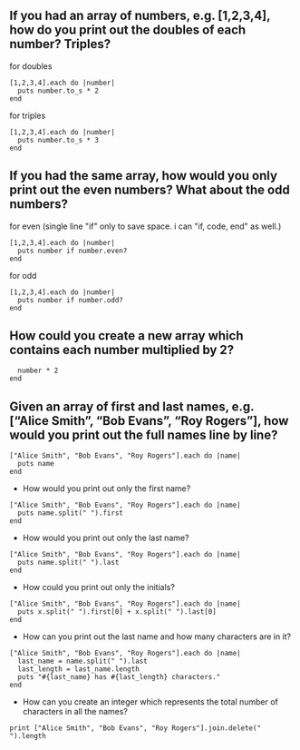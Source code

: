 ## If you had an array of numbers, e.g. [1,2,3,4], how do you print out the doubles of each number? Triples?
for doubles
```
[1,2,3,4].each do |number|
  puts number.to_s * 2
end
```

for triples
```
[1,2,3,4].each do |number|
  puts number.to_s * 3
end
```

## If you had the same array, how would you only print out the even numbers? What about the odd numbers?
for even (single line "if" only to save space. i can "if, code, end" as well.)
```
[1,2,3,4].each do |number|
  puts number if number.even?
end
```
for odd
```
[1,2,3,4].each do |number|
  puts number if number.odd?
end
```
## How could you create a new array which contains each number multiplied by 2?
```new_array = [1,2,3,4].map do |number|
  number * 2
end
```

## Given an array of first and last names, e.g. [“Alice Smith”, “Bob Evans”, “Roy Rogers”], how would you print out the full names line by line?
```
["Alice Smith", "Bob Evans", "Roy Rogers"].each do |name|
  puts name
end
```
  * How would you print out only the first name?
  ```
  ["Alice Smith", "Bob Evans", "Roy Rogers"].each do |name|
    puts name.split(" ").first
  end
  ```
  * How would you print out only the last name?
  ```
  ["Alice Smith", "Bob Evans", "Roy Rogers"].each do |name|
    puts name.split(" ").last
  end
  ```
  * How could you print out only the initials?
  ```
  ["Alice Smith", "Bob Evans", "Roy Rogers"].each do |name|
    puts x.split(" ").first[0] + x.split(" ").last[0]
  end
  ```
  * How can you print out the last name and how many characters are in it?
  ```
  ["Alice Smith", "Bob Evans", "Roy Rogers"].each do |name|
    last_name = name.split(" ").last
    last_length = last_name.length
    puts "#{last_name} has #{last_length} characters."
  end
  ```
  * How can you create an integer which represents the total number of characters in all the names?
  ```
  print ["Alice Smith", "Bob Evans", "Roy Rogers"].join.delete(" ").length
  ```
